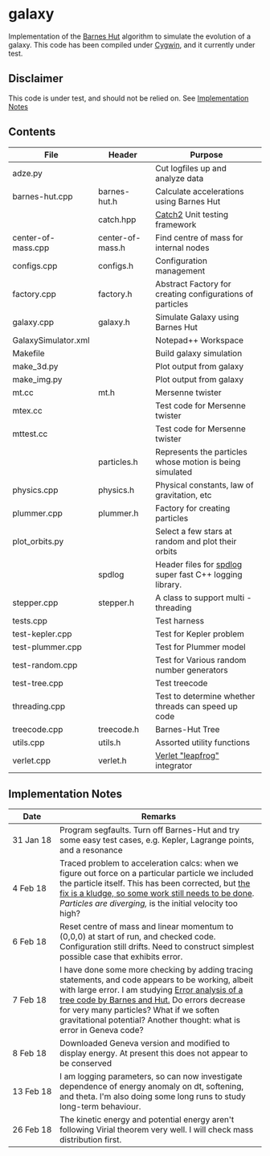 # galaxy

Implementation of the [Barnes Hut](https://en.wikipedia.org/wiki/Barnes%E2%80%93Hut_simulation) algorithm
to simulate the evolution of a galaxy. This code has been compiled under [Cygwin](https://www.cygwin.com/), and it currently under test.

## Disclaimer

This code is under test, and should not be relied on. See [Implementation Notes](#notes)

## Contents

| File | Header | Purpose |
|---------------------|------------------|---------------------------------------------------------------------|
| adze.py | |Cut logfiles up and analyze data |
| barnes-hut.cpp |barnes-hut.h| Calculate accelerations using Barnes Hut|
| |catch.hpp | [Catch2](https://github.com/catchorg/Catch2) Unit testing framework |
| center-of-mass.cpp |center-of-mass.h| Find centre of mass for internal nodes|
| configs.cpp | configs.h| Configuration management |
| factory.cpp | factory.h| Abstract Factory for creating configurations of particles |
| galaxy.cpp |galaxy.h| Simulate Galaxy using Barnes Hut|
| GalaxySimulator.xml||Notepad++ Workspace|
| Makefile || Build galaxy simulation |
| make_3d.py | |Plot output from galaxy |
| make_img.py || Plot output from galaxy |
| mt.cc |mt.h| Mersenne twister|
| mtex.cc || Test code for Mersenne twister |
| mttest.cc || Test code for Mersenne twister  |
|| particles.h | Represents the particles whose motion is being simulated|
| physics.cpp| physics.h |Physical constants, law of gravitation, etc|
| plummer.cpp | plummer.h |Factory for creating particles |
| plot_orbits.py || Select a few stars at random and plot their orbits |
| |spdlog| Header files for [spdlog](https://github.com/gabime/spdlog) super fast C++ logging library.|
| stepper.cpp| stepper.h | A class to support multi -threading |
| tests.cpp || Test harness |
| test-kepler.cpp| | Test for Kepler problem |
| test-plummer.cpp| | Test for Plummer model |
| test-random.cpp| | Test for Various random number generators |
| test-tree.cpp| | Test treecode |
| threading.cpp || Test to determine whether threads can speed up code |
| treecode.cpp | treecode.h | Barnes-Hut Tree|
| utils.cpp | utils.h | Assorted utility functions|
| verlet.cpp | verlet.h | [Verlet "leapfrog"](http://physics.ucsc.edu/~peter/242/leapfrog.pdf) integrator|

## <a name="notes"> Implementation Notes

|  Date | Remarks |
|------------|--------------------------------------------------------------------|
|31&nbsp;Jan&nbsp;18| Program segfaults. Turn off Barnes-Hut and try some easy test cases, e.g. Kepler, Lagrange points, and a resonance |
| 4 Feb 18| Traced problem to acceleration calcs: when we figure out force on a particular particle we included the particle itself. This has been corrected, but [the fix is a kludge, so some work still needs to be done](https://github.com/weka511/galaxy/issues/2).<br>_Particles are diverging,_ is the initial velocity too high?|
| 6 Feb 18 | Reset centre of mass and linear momentum to (0,0,0) at start of run, and checked code. Configuration still drifts. Need to construct simplest possible case that exhibits error. | 
| 7 Feb 18 | I have done some more checking by adding tracing statements, and code appears to be working, albeit with large error. I am studying [ Error analysis of a tree code by Barnes and Hut.](http://adsabs.harvard.edu/full/1989ApJS...70..389B) Do errors decrease for very many particles? What if we soften gravitational potential? Another thought: what is error in Geneva code?|
| 8 Feb 18 | Downloaded Geneva version and modified to display energy. At present this does not appear to be conserved |
| 13&nbsp;Feb&nbsp;18| I am logging parameters, so can now investigate dependence of energy anomaly on dt, softening, and theta. I'm also doing some long runs to study long-term behaviour.|
| 26 Feb 18| The kinetic energy and potential energy aren't following Virial theorem very well. I will check mass distribution first.|
